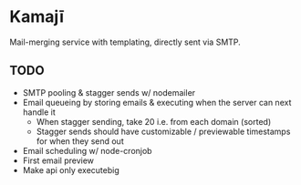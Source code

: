 # Kamajī
Mail-merging service with templating, directly sent via SMTP.

## TODO
- SMTP pooling & stagger sends w/ nodemailer
- Email queueing by storing emails & executing when the server can next handle it
  - When stagger sending, take 20 i.e. from each domain (sorted)
  - Stagger sends should have customizable / previewable timestamps for when they send out
- Email scheduling w/ node-cronjob
- First email preview
- Make api only executebig
